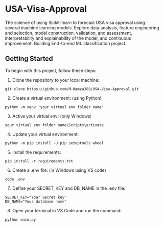 # USA-Visa-Approval
The science of using Scikit-learn to forecast USA visa approval using several machine learning models. Explore data analysis, feature engineering and selection, model construction, validation, and assessment, interpretability and explainability of the model, and continuous improvement. Building End-to-end ML classification project.

## Getting Started

To begin with this project, follow these steps:

1. Clone the repository to your local machine:

```
git clone https://github.com/M-Hamza380/USA-Visa-Approval.git
```

2. Create a virtual environment: (using Python)

```
python -m venv 'your virtual env folder name'
```

3. Active your virtual env: (only Windows)

```
your virtual env folder name\Scripts\activate
```

4. Update your virtual environment:

```
python -m pip install -U pip setuptools wheel
```

5. Install the requirements:

```
pip install -r requirements.txt
```

6. Create a .env file: (in Windows using VS code)

```
code .env
```

7. Define your SECRET_KEY and DB_NAME in the .env file:

```
SECRET_KEY="Your Secret key"
DB_NAME="Your database name"
```

8. Open your terminal in VS Code and run the command:

```
python main.py
```
